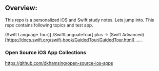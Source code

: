## Overview:
This repo is a personalized iOS and Swift study notes. Lets jump into. This repo contains following topics and test app.

(Swift Language Tour)[./SwiftLanguateTour] plus -> (Swift Advanced)[https://docs.swift.org/swift-book/GuidedTour/GuidedTour.html].......

### Open Source iOS App Collections
https://github.com/dkhamsing/open-source-ios-apps